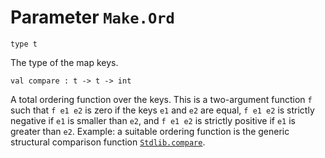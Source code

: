 # Parameter `Make.Ord`
```
type t
```
The type of the map keys.
```
val compare : t -> t -> int
```
A total ordering function over the keys. This is a two-argument function `f` such that `f e1 e2` is zero if the keys `e1` and `e2` are equal, `f e1 e2` is strictly negative if `e1` is smaller than `e2`, and `f e1 e2` is strictly positive if `e1` is greater than `e2`. Example: a suitable ordering function is the generic structural comparison function [`Stdlib.compare`](./Stdlib.md#val-compare).